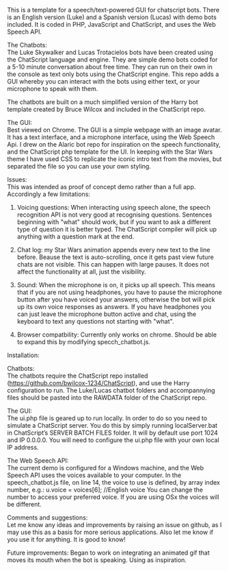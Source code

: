 This is a template for a speech/text-powered GUI for chatscript bots. There is an English version (Luke) and a Spanish version (Lucas) with demo bots included. It is coded in PHP, JavaScript and ChatScript, and uses the Web Speech API.

The Chatbots:  
The Luke Skywalker and Lucas Trotacielos bots have been created using the ChatScript language and engine. They are simple demo bots coded for a 5-10 minute conversation about free time. They can run on their own in the console as text only bots using the ChatScript engine. This repo adds a GUI whereby you can interact with the bots using either text, or your microphone to speak with them.

The chatbots are built on a much simplified version of the Harry bot template created by Bruce Wilcox and included in the ChatScript repo. 


The GUI:  
Best viewed on Chrome. The GUI is a simple webpage with an image avatar. It has a text interface, and a microphone interface, using the Web Speech Api. I drew on the Alaric bot repo for inspiration on the speech functionality, and the ChatScript php template for the UI. In keeping with the Star Wars theme I have used CSS to replicate the iconic intro text from the movies, but separated the file so you can use your own styling.

Issues:  
This was intended as proof of concept demo rather than a full app. Accordingly a few limitations: 
1) Voicing questions:  When interacting using speech alone, the speech recognition API is not very good at recognising questions. Sentences beginning with "what" should work, but if you want to ask a different type of question it is better typed. The ChatScript compiler will pick up anything with a question mark at the end.

2) Chat log:  my Star Wars animation appends every new text to the line before. Beause the text is auto-scrolling, once it gets past view future chats are not visible. This can happen with large pauses. It does not affect the functionality at all, just the visibility.

3) Sound:  When the microphone is on, it picks up all speech. This means that if you are not using headphones, you have to pause the microphone button after you have voiced your answers, otherwise the bot will pick up its own voice responses as answers. If you have headphones you can just leave the microphone button active and chat, using the keyboard to text any questions not starting with "what".

4) Browser compatbility: Currently only works on chrome. Should be able to expand this by modifying specch_chatbot.js.


Installation:  

Chatbots:  
The chatbots require the ChatScript repo installed (https://github.com/bwilcox-1234/ChatScript), and use the Harry configuration to run. The Luke/Lucas chatbot folders and accompannying files should be pasted into the RAWDATA folder of the ChatScript repo.

The GUI:  
The ui.php file is geared up to run locally. In order to do so you need to simulate a ChatScript server. You do this by simply running localServer.bat in ChatScript’s SERVER BATCH FILES folder. It will by default use port 1024 and IP 0.0.0.0. You will need to configure the ui.php file with your own local IP address.

The Web Speech API:  
The current demo is configured for a Windows machine, and the Web Speech API uses the voices available to your computer. In the speech_chatbot.js file, on line 14, the voice to use is defined, by array index number, e.g.:
  u.voice = voices[6]; //English voice
You can change the number to access your preferred voice. If you are using OSx the voices will be different.

Comments and suggestions:  
Let me know any ideas and improvements by raising an issue on github, as I may use this as a basis for more serious applications. Also let me know if you use it for anything. It is good to know!

Future improvements:
Began to work on integrating an animated gif that moves its mouth when the bot is speaking. Using as inspiration.
